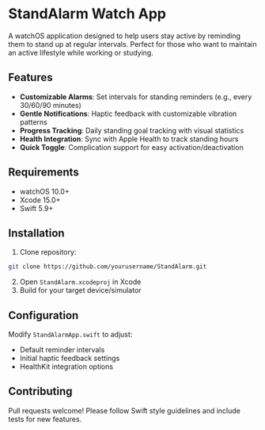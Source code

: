 # StandAlarm Watch App

A watchOS application designed to help users stay active by reminding them to stand up at regular intervals. Perfect for those who want to maintain an active lifestyle while working or studying.

## Features

- **Customizable Alarms**: Set intervals for standing reminders (e.g., every 30/60/90 minutes)
- **Gentle Notifications**: Haptic feedback with customizable vibration patterns
- **Progress Tracking**: Daily standing goal tracking with visual statistics
- **Health Integration**: Sync with Apple Health to track standing hours
- **Quick Toggle**: Complication support for easy activation/deactivation

## Requirements

- watchOS 10.0+
- Xcode 15.0+
- Swift 5.9+

## Installation

1. Clone repository:
```bash
git clone https://github.com/yourusername/StandAlarm.git
```
2. Open `StandAlarm.xcodeproj` in Xcode
3. Build for your target device/simulator

## Configuration

Modify `StandAlarmApp.swift` to adjust:
- Default reminder intervals
- Initial haptic feedback settings
- HealthKit integration options

## Contributing

Pull requests welcome! Please follow Swift style guidelines and include tests for new features.
